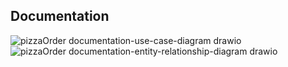 

## Documentation

![pizzaOrder documentation-use-case-diagram drawio](https://github.com/user-attachments/assets/6035c8e1-2f89-46ba-8cff-85e35ae30dda)
![pizzaOrder documentation-entity-relationship-diagram drawio](https://github.com/user-attachments/assets/5eb55466-7e79-4101-b330-f1a2a16a07c6)


